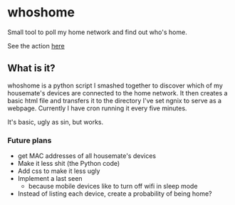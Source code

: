 # whoshome
Small tool to poll my home network and find out who's home.

See the action [here](http://rhysdeimel.ddns.net)


## What is it?
whoshome is a python script I smashed together to discover which of my housemate's devices are connected to the home network.
It then creates a basic html file and transfers it to the directory I've set ngnix to serve as a webpage.
Currently I have cron running it every five minutes.

It's basic, ugly as sin, but works.

### Future plans
- get MAC addresses of all housemate's devices
- Make it less shit (the Python code)
- Add css to make it less ugly
- Implement a last seen
  - because mobile devices like to turn off wifi in sleep mode
- Instead of listing each device, create a probability of being home?

